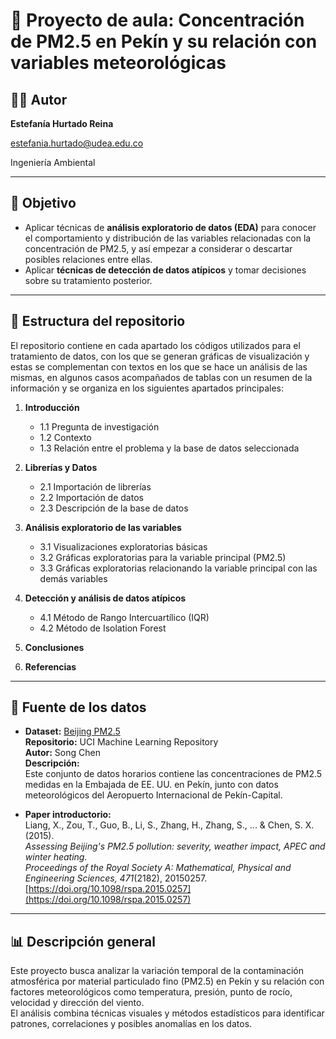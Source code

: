 # 🌆 Proyecto de aula: Concentración de PM2.5 en Pekín y su relación con variables meteorológicas

## 👩‍🔬 Autor
**Estefanía Hurtado Reina**

estefania.hurtado@udea.edu.co

Ingeniería Ambiental

---

## 🎯 Objetivo
- Aplicar técnicas de **análisis exploratorio de datos (EDA)** para conocer el comportamiento y distribución de las variables relacionadas con la concentración de PM2.5, y así empezar a considerar o descartar posibles relaciones entre ellas.  
- Aplicar **técnicas de detección de datos atípicos** y tomar decisiones sobre su tratamiento posterior.

---

## 📁 Estructura del repositorio

El repositorio contiene en cada apartado los códigos utilizados para el tratamiento de datos, con los que se generan gráficas de visualización y estas se complementan con textos en los que se hace un análisis de las mismas, en algunos casos acompañados de tablas con un resumen de la información y se organiza en los siguientes apartados principales:

1. **Introducción**
   - 1.1 Pregunta de investigación  
   - 1.2 Contexto  
   - 1.3 Relación entre el problema y la base de datos seleccionada  

2. **Librerías y Datos**
   - 2.1 Importación de librerías  
   - 2.2 Importación de datos  
   - 2.3 Descripción de la base de datos  

3. **Análisis exploratorio de las variables**
   - 3.1 Visualizaciones exploratorias básicas  
   - 3.2 Gráficas exploratorias para la variable principal (PM2.5)  
   - 3.3 Gráficas exploratorias relacionando la variable principal con las demás variables  

4. **Detección y análisis de datos atípicos**
   - 4.1 Método de Rango Intercuartílico (IQR)  
   - 4.2 Método de Isolation Forest  

5. **Conclusiones**

6. **Referencias**

---

## 💾 Fuente de los datos

- **Dataset:** [Beijing PM2.5](https://archive.ics.uci.edu/dataset/381/beijing+pm2+5+data)  
  **Repositorio:** UCI Machine Learning Repository  
  **Autor:** Song Chen  
  **Descripción:**  
  Este conjunto de datos horarios contiene las concentraciones de PM2.5 medidas en la Embajada de EE. UU. en Pekín, junto con datos meteorológicos del Aeropuerto Internacional de Pekín-Capital.

- **Paper introductorio:**  
  Liang, X., Zou, T., Guo, B., Li, S., Zhang, H., Zhang, S., ... & Chen, S. X. (2015).  
  *Assessing Beijing's PM2.5 pollution: severity, weather impact, APEC and winter heating.*  
  *Proceedings of the Royal Society A: Mathematical, Physical and Engineering Sciences, 471*(2182), 20150257.  
  [https://doi.org/10.1098/rspa.2015.0257](https://doi.org/10.1098/rspa.2015.0257)

---

## 📊 Descripción general
Este proyecto busca analizar la variación temporal de la contaminación atmosférica por material particulado fino (PM2.5) en Pekín y su relación con factores meteorológicos como temperatura, presión, punto de rocío, velocidad y dirección del viento.  
El análisis combina técnicas visuales y métodos estadísticos para identificar patrones, correlaciones y posibles anomalías en los datos.
